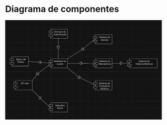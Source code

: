# Diagrama de componentes

![img](https://github.com/abreulucass/APP-WebDoctors/blob/main/imagens/Diagrama-de-componentes/Diagrama-de-componentes.jpg?raw=true)
